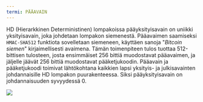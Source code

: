 ```yaml
---
termi: PÄÄAVAIN
---
```


HD (Hierarkkinen Deterministinen) lompakoissa pääyksityisavain on uniikki yksityisavain, joka johdetaan lompakon siemenestä. Pääavaimen saamiseksi `HMAC-SHA512` funktiota sovelletaan siemeneen, käyttäen sanoja "*Bitcoin siemen*" kirjaimellisesti avaimena. Tämän toimenpiteen tulos tuottaa 512-bittisen tulosteen, josta ensimmäiset 256 bittiä muodostavat pääavaimen, ja jäljelle jäävät 256 bittiä muodostavat pääketjukoodin. Pääavain ja pääketjukoodi toimivat lähtökohtana kaikkien lapsi yksityis- ja julkisavainten johdannaisille HD lompakon puurakenteessa. Siksi pääyksityisavain on johdannaisuuden syvyydessä 0.

![](../../dictionnaire/assets/19.png)